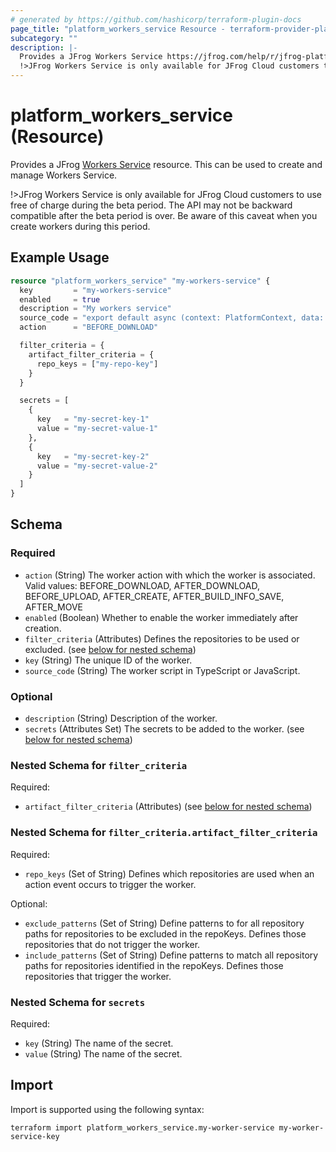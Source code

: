 ```yaml
---
# generated by https://github.com/hashicorp/terraform-plugin-docs
page_title: "platform_workers_service Resource - terraform-provider-platform"
subcategory: ""
description: |-
  Provides a JFrog Workers Service https://jfrog.com/help/r/jfrog-platform-administration-documentation/workers-service resource. This can be used to create and manage Workers Service.
  !>JFrog Workers Service is only available for JFrog Cloud customers to use free of charge during the beta period. The API may not be backward compatible after the beta period is over. Be aware of this caveat when you create workers during this period.
---
```


# platform_workers_service (Resource)

Provides a JFrog [Workers Service](https://jfrog.com/help/r/jfrog-platform-administration-documentation/workers-service) resource. This can be used to create and manage Workers Service.

!>JFrog Workers Service is only available for JFrog Cloud customers to use free of charge during the beta period. The API may not be backward compatible after the beta period is over. Be aware of this caveat when you create workers during this period.

## Example Usage

```terraform
resource "platform_workers_service" "my-workers-service" {
  key         = "my-workers-service"
  enabled     = true
  description = "My workers service"
  source_code = "export default async (context: PlatformContext, data: BeforeDownloadRequest): Promise<BeforeDownloadResponse> => { console.log(await context.clients.platformHttp.get('/artifactory/api/system/ping')); console.log(await axios.get('https://my.external.resource')); return { status: 'DOWNLOAD_PROCEED', message: 'proceed', } }"
  action      = "BEFORE_DOWNLOAD"

  filter_criteria = {
    artifact_filter_criteria = {
      repo_keys = ["my-repo-key"]
    }
  }

  secrets = [
    {
      key   = "my-secret-key-1"
      value = "my-secret-value-1"
    },
    {
      key   = "my-secret-key-2"
      value = "my-secret-value-2"
    }
  ]
}
```

<!-- schema generated by tfplugindocs -->
## Schema

### Required

- `action` (String) The worker action with which the worker is associated. Valid values: BEFORE_DOWNLOAD, AFTER_DOWNLOAD, BEFORE_UPLOAD, AFTER_CREATE, AFTER_BUILD_INFO_SAVE, AFTER_MOVE
- `enabled` (Boolean) Whether to enable the worker immediately after creation.
- `filter_criteria` (Attributes) Defines the repositories to be used or excluded. (see [below for nested schema](#nestedatt--filter_criteria))
- `key` (String) The unique ID of the worker.
- `source_code` (String) The worker script in TypeScript or JavaScript.

### Optional

- `description` (String) Description of the worker.
- `secrets` (Attributes Set) The secrets to be added to the worker. (see [below for nested schema](#nestedatt--secrets))

<a id="nestedatt--filter_criteria"></a>
### Nested Schema for `filter_criteria`

Required:

- `artifact_filter_criteria` (Attributes) (see [below for nested schema](#nestedatt--filter_criteria--artifact_filter_criteria))

<a id="nestedatt--filter_criteria--artifact_filter_criteria"></a>
### Nested Schema for `filter_criteria.artifact_filter_criteria`

Required:

- `repo_keys` (Set of String) Defines which repositories are used when an action event occurs to trigger the worker.

Optional:

- `exclude_patterns` (Set of String) Define patterns to for all repository paths for repositories to be excluded in the repoKeys. Defines those repositories that do not trigger the worker.
- `include_patterns` (Set of String) Define patterns to match all repository paths for repositories identified in the repoKeys. Defines those repositories that trigger the worker.



<a id="nestedatt--secrets"></a>
### Nested Schema for `secrets`

Required:

- `key` (String) The name of the secret.
- `value` (String) The name of the secret.

## Import

Import is supported using the following syntax:

```shell
terraform import platform_workers_service.my-worker-service my-worker-service-key
```
